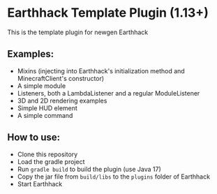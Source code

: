 # Earthhack Template Plugin (1.13+)

This is the template plugin for newgen Earthhack

## Examples:
- Mixins (injecting into Earthhack's initialization method and MinecraftClient's constructor)
- A simple module
- Listeners, both a LambdaListener and a regular ModuleListener
- 3D and 2D rendering examples
- Simple HUD element
- A simple command

## How to use:
- Clone this repository
- Load the gradle project
- Run `gradle build` to build the plugin (use Java 17)
- Copy the jar file from `build/libs` to the `plugins` folder of Earthhack
- Start Earthhack
